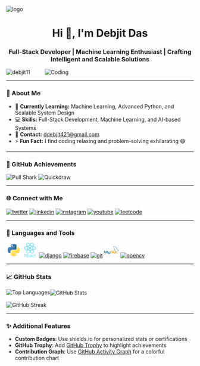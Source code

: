 ![logo](https://i.imgur.com/Gh2WLyE.jpeg)
<h1 align="center">Hi 👋, I'm Debjit Das</h1>
<h3 align="center">Full-Stack Developer | Machine Learning Enthusiast | Crafting Intelligent and Scalable Solutions</h3>

<img align="right" alt="Coding" width="400" src="https://user-images.githubusercontent.com/55389276/140866485-8fb1c876-9a8f-4d6a-98dc-08c4981eaf70.gif">

<p align="left"> <img src="https://komarev.com/ghpvc/?username=debjit11&label=Profile%20views&color=0e75b6&style=flat" alt="debjit11" /> </p>

---

### 🌟 About Me

- 🌱 **Currently Learning:** Machine Learning, Advanced Python, and Scalable System Design  
- 💻 **Skills:** Full-Stack Development, Machine Learning, and AI-based Systems  
- 📧 **Contact:** ddebjit421@gmail.com  
- ⚡ **Fun Fact:** I find coding relaxing and problem-solving exhilarating 😄  

---

### 🏅 GitHub Achievements

<p align="left">
  <img src="https://github.githubassets.com/images/modules/profile/achievements/pull-shark-default.png" alt="Pull Shark" width="80"/>
  <img src="https://github.githubassets.com/images/modules/profile/achievements/quickdraw-default.png" alt="Quickdraw" width="80"/>
</p>

---

### 🌐 Connect with Me

<p align="left">
  <a href="https://twitter.com/debjitdas929990" target="blank"><img align="center" src="https://raw.githubusercontent.com/rahuldkjain/github-profile-readme-generator/master/src/images/icons/Social/twitter.svg" alt="twitter" height="30" width="40" /></a>
  <a href="https://linkedin.com/in/debjit-das-7a028128a" target="blank"><img align="center" src="https://raw.githubusercontent.com/rahuldkjain/github-profile-readme-generator/master/src/images/icons/Social/linked-in-alt.svg" alt="linkedin" height="30" width="40" /></a>
  <a href="https://instagram.com/debjitdas_im" target="blank"><img align="center" src="https://raw.githubusercontent.com/rahuldkjain/github-profile-readme-generator/master/src/images/icons/Social/instagram.svg" alt="instagram" height="30" width="40" /></a>
  <a href="https://www.youtube.com/c/@computer-detective." target="blank"><img align="center" src="https://raw.githubusercontent.com/rahuldkjain/github-profile-readme-generator/master/src/images/icons/Social/youtube.svg" alt="youtube" height="30" width="40" /></a>
  <a href="https://www.leetcode.com/debjit11" target="blank"><img align="center" src="https://raw.githubusercontent.com/rahuldkjain/github-profile-readme-generator/master/src/images/icons/Social/leet-code.svg" alt="leetcode" height="30" width="40" /></a>
</p>

---

### 💼 Languages and Tools

<p align="left">
  <a href="https://www.python.org" target="_blank"><img src="https://raw.githubusercontent.com/devicons/devicon/master/icons/python/python-original.svg" alt="python" width="40" height="40"/></a>
  <a href="https://reactjs.org/" target="_blank"><img src="https://raw.githubusercontent.com/devicons/devicon/master/icons/react/react-original-wordmark.svg" alt="react" width="40" height="40"/></a>
  <a href="https://www.djangoproject.com/" target="_blank"><img src="https://cdn.worldvectorlogo.com/logos/django.svg" alt="django" width="40" height="40"/></a>
  <a href="https://firebase.google.com/" target="_blank"><img src="https://www.vectorlogo.zone/logos/firebase/firebase-icon.svg" alt="firebase" width="40" height="40"/></a>
  <a href="https://git-scm.com/" target="_blank"><img src="https://www.vectorlogo.zone/logos/git-scm/git-scm-icon.svg" alt="git" width="40" height="40"/></a>
  <a href="https://www.mysql.com/" target="_blank"><img src="https://raw.githubusercontent.com/devicons/devicon/master/icons/mysql/mysql-original-wordmark.svg" alt="mysql" width="40" height="40"/></a>
  <a href="https://opencv.org/" target="_blank"><img src="https://www.vectorlogo.zone/logos/opencv/opencv-icon.svg" alt="opencv" width="40" height="40"/></a>
</p>

---

### 📈 GitHub Stats

<p>
  <img align="left" src="https://github-readme-stats.vercel.app/api/top-langs?username=debjit11&show_icons=true&locale=en&layout=compact" alt="Top Languages" />
</p>
<p>
  <img align="center" src="https://github-readme-stats.vercel.app/api?username=debjit11&show_icons=true&locale=en" alt="GitHub Stats" />
</p>
<p>
  <img align="center" src="https://github-readme-streak-stats.herokuapp.com/?user=debjit11&" alt="GitHub Streak" />
</p>

---

### ✨ Additional Features

- **Custom Badges**: Use shields.io for personalized stats or certifications  
- **GitHub Trophy**: Add [GitHub Trophy](https://github.com/ryo-ma/github-profile-trophy) to highlight achievements  
- **Contribution Graph**: Use [GitHub Activity Graph](https://github.com/Ashutosh00710/github-readme-activity-graph) for a colorful contribution chart  
